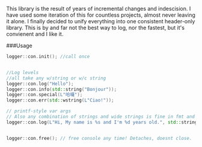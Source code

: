 This library is the result of years of incremental changes and indescision. I have used some iteration of this for countless projects, almost never leaving it alone. I finally decided to unify everything into one consistent header-only library. This is by and far not the best way to log, nor the fastest, but it's convienent and I like it.


###Usage

```cpp
logger::con.init(); //call once


//Log levels
//all take any w/string or w/c string
logger::con.log("Hello");
logger::con.info(std::string("Bonjour"));
logger::con.special(L"哈囉");
logger::con.err(std::wstring(L"Ciao!"));

// printf-style var args
// Also any combination of strings and wide strings is fine in fmt and var args!
logger::con.log(L"Hi, My name is %s and I'm %d years old.", std::string("Dante"), 32);


logger::con.free(); // free console any time! Detaches, doesnt close.
```
